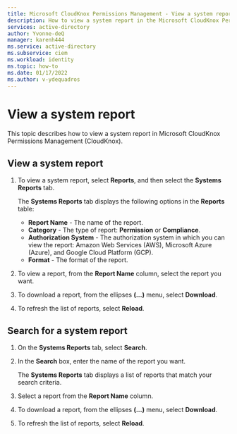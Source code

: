 ```yaml
---
title: Microsoft CloudKnox Permissions Management - View a system report
description: How to view a system report in the Microsoft CloudKnox Permissions Management.
services: active-directory
author: Yvonne-deQ
manager: karenh444
ms.service: active-directory
ms.subservice: ciem
ms.workload: identity
ms.topic: how-to
ms.date: 01/17/2022
ms.author: v-ydequadros
---
```


# View a system report

This topic describes how to view a system report in Microsoft CloudKnox Permissions Management (CloudKnox).

## View a system report 

1. To view a system report, select **Reports**, and then select the **Systems Reports** tab.

    The **Systems Reports** tab displays the following options in the **Reports** table:

        
    - **Report Name** - The name of the report.
    - **Category** - The type of report: **Permission** or **Compliance**.
    - **Authorization System** - The authorization system in which you can view the report: Amazon Web Services (AWS), Microsoft Azure (Azure), and Google Cloud Platform (GCP).
    - **Format** - The format of the report.

2. To view a report, from the **Report Name** column, select the report you want.
3. To download a report, from the ellipses **(...)** menu, select **Download**.
4. To refresh the list of reports, select **Reload**.

## Search for a system report 

1. On the **Systems Reports** tab, select **Search**.
2. In the **Search** box, enter the name of the report you want.

    The **Systems Reports** tab displays a list of reports that match your search criteria. 
3. Select a report from the **Report Name** column.
4. To download a report, from the ellipses **(...)** menu, select **Download**.
5. To refresh the list of reports, select **Reload**.



<!---## Next steps--->

<!---For information about how to create and view a custom report, see [Create and view a custom report](cloudknox-report-create-custom-report.html).--->
<!---For a list of available system reports, see [List of system reports](cloudknox-all-reports.html).--->
<!---For a detailed overview of available system reports, see [Overview of available system reports}(cloudknox-product-reports.html).--->
<!---For information about how to create and view the Permissions Analytics report, see [The Permissions Analytics report](cloudknox-product-permissions-analytics-reports).--->
